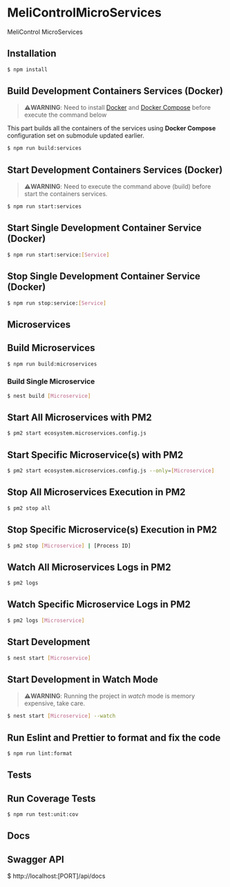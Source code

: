 # MeliControlMicroServices
MeliControl MicroServices

## Installation

```bash
$ npm install
```

## Build Development Containers Services (Docker)

> :warning:**WARNING**: Need to install [Docker](https://docs.docker.com/engine/install/ubuntu/) and [Docker Compose](https://docs.docker.com/compose/install/) before execute the command below

This part builds all the containers of the services using **Docker Compose** configuration set on submodule updated earlier.

```bash
$ npm run build:services
```

## Start Development Containers Services (Docker)

> :warning:**WARNING**: Need to execute the command above (build) before start the containers services.

```bash
$ npm run start:services
```

## Start Single Development Container Service (Docker)

```bash
$ npm run start:service:[Service]
```

## Stop Single Development Container Service (Docker)

```bash
$ npm run stop:service:[Service]
```

## Microservices

## Build Microservices

```bash
$ npm run build:microservices
```

### Build Single Microservice

```bash
$ nest build [Microservice]
```

## Start All Microservices with PM2

```bash
$ pm2 start ecosystem.microservices.config.js
```

## Start Specific Microservice(s) with PM2

```bash
$ pm2 start ecosystem.microservices.config.js --only=[Microservice]
```
## Stop All Microservices Execution in PM2

```bash
$ pm2 stop all
```

## Stop Specific Microservice(s) Execution in PM2

```bash
$ pm2 stop [Microservice] | [Process ID]
```

## Watch All Microservices Logs in PM2

```bash
$ pm2 logs
```

## Watch Specific Microservice Logs in PM2

```bash
$ pm2 logs [Microservice]
```

## Start Development

```bash
$ nest start [Microservice]
```

## Start Development in Watch Mode

> :warning:**WARNING**: Running the project in _watch_ mode is memory expensive, take care.

```bash
$ nest start [Microservice] --watch
```

## Run Eslint and Prettier to format and fix the code

```bash
$ npm run lint:format
```

## Tests

## Run Coverage Tests

```bash
$ npm run test:unit:cov
```

## Docs

## Swagger API

$ http://localhost:[PORT]/api/docs